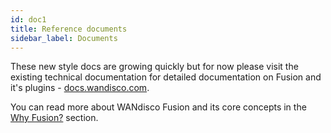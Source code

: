 ```yaml
---
id: doc1
title: Reference documents
sidebar_label: Documents
---
```


These new style docs are growing quickly but for now please visit the existing technical documentation for detailed documentation on Fusion and it's plugins - [docs.wandisco.com](https://wandisco.com/support/product-guides).

You can read more about WANdisco Fusion and its core concepts in the [Why Fusion?](../why-fusion/benefits.md) section.
